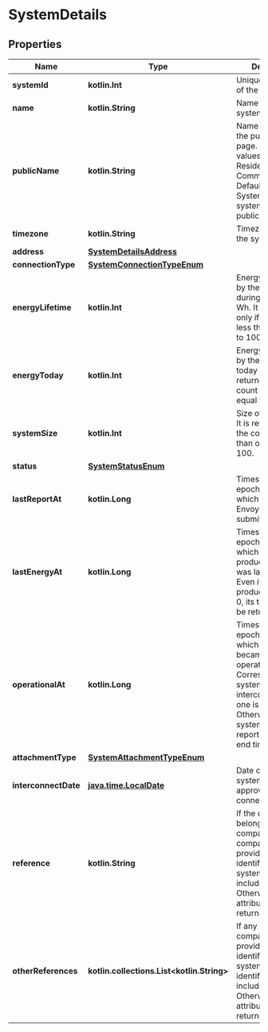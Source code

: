 
# SystemDetails

## Properties
Name | Type | Description | Notes
------------ | ------------- | ------------- | -------------
**systemId** | **kotlin.Int** | Unique numeric ID of the system. | 
**name** | **kotlin.String** | Name of the system. |  [optional]
**publicName** | **kotlin.String** | Name displayed on the public system page. Available values are All, Residential System, Commercial etc. Default&#x3D;&#39;Residential System&#39;. Only for systems that allow public access. |  [optional]
**timezone** | **kotlin.String** | Timezone to which the system belongs. |  [optional]
**address** | [**SystemDetailsAddress**](SystemDetailsAddress.md) |  |  [optional]
**connectionType** | [**SystemConnectionTypeEnum**](SystemConnectionTypeEnum.md) |  |  [optional]
**energyLifetime** | **kotlin.Int** | Energy generated by the system during its lifetime in Wh. It is returned only if the count is less than or equal to 100. |  [optional]
**energyToday** | **kotlin.Int** | Energy generated by the system today in Wh. It is returned only if the count is less than or equal to 100. |  [optional]
**systemSize** | **kotlin.Int** | Size of the system. It is returned only if the count is less than or equal to 100. |  [optional]
**status** | [**SystemStatusEnum**](SystemStatusEnum.md) |  |  [optional]
**lastReportAt** | **kotlin.Long** | Timestamp (in epoch format) at which the system&#39;s Envoy last submitted a report. |  [optional]
**lastEnergyAt** | **kotlin.Long** | Timestamp (in epoch format) at which the system&#39;s produced energy was last reported. Even if the last produced energy is 0, its timestamp will be returned. |  [optional]
**operationalAt** | **kotlin.Long** | Timestamp (in epoch format) at which this system became operational. Corresponds to the system&#39;s interconnect time, if one is specified. Otherwise, it is the system&#39;s first reported interval end time. |  [optional]
**attachmentType** | [**SystemAttachmentTypeEnum**](SystemAttachmentTypeEnum.md) |  |  [optional]
**interconnectDate** | [**java.time.LocalDate**](java.time.LocalDate.md) | Date on which the system was approved to connect to the grid. |  [optional]
**reference** | **kotlin.String** | If the calling user belongs to a company and that company has provided its own identifier for a system, that ID is included here. Otherwise, this attribute is not returned. |  [optional]
**otherReferences** | **kotlin.collections.List&lt;kotlin.String&gt;** | If any other companies have provided their own identifiers for a system, those identifiers are included here. Otherwise, this attribute is not returned. |  [optional]



